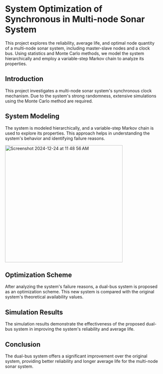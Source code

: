 # System Optimization of Synchronous in Multi-node Sonar System

This project explores the reliability, average life, and optimal node quantity of a multi-node sonar system, including master-slave nodes and a clock bus. Using statistics and Monte Carlo methods, we model the system hierarchically and employ a variable-step Markov chain to analyze its properties.

## Introduction
This project investigates a multi-node sonar system's synchronous clock mechanism. Due to the system's strong randomness, extensive simulations using the Monte Carlo method are required.

## System Modeling
The system is modeled hierarchically, and a variable-step Markov chain is used to explore its properties. This approach helps in understanding the system's behavior and identifying failure reasons.

<img width="386" alt="Screenshot 2024-12-24 at 11 48 56 AM" src="https://github.com/user-attachments/assets/476882de-7de6-4493-a134-45377506d2c8" />

## Optimization Scheme
After analyzing the system's failure reasons, a dual-bus system is proposed as an optimization scheme. This new system is compared with the original system's theoretical availability values.

## Simulation Results
The simulation results demonstrate the effectiveness of the proposed dual-bus system in improving the system's reliability and average life.

## Conclusion
The dual-bus system offers a significant improvement over the original system, providing better reliability and longer average life for the multi-node sonar system.
